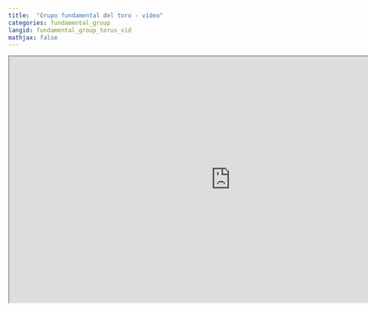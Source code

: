 ```yaml
---
title:  "Grupo fundamental del toro - vídeo"
categories: fundamental_group
langid: fundamental_group_torus_vid
mathjax: false
---
```


<iframe width="900" height="500"
	src="https://www.youtube.com/embed/nLcr-DWVEto?rel=0">
</iframe>

